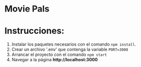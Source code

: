 # Movie Pals

# Instrucciones:

1. Instalar los paquetes necesarios con el comando `npm install`.
1. Crear un archivo '.env' que contenga la variable `PORT=3000`
1. Arrancar el proyecto con el comando `npm start`
1. Navegar a la página **http://localhost:3000**
